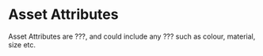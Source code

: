 # Asset Attributes

Asset Attributes are ???, and could include any ??? such as colour, material, size etc. 

